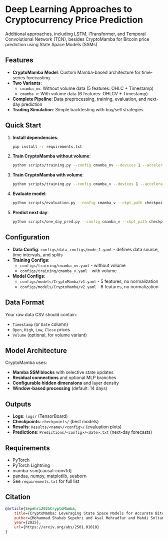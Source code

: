 # Deep Learning Approaches to Cryptocurrency Price Prediction

Additional approaches, including LSTM, iTransformer, and Temporal Convolutional Network (TCN), besides CryptoMamba for Bitcoin price prediction using State Space Models (SSMs)

## Features

- **CryptoMamba Model**: Custom Mamba-based architecture for time-series forecasting
- **Two Variants**: 
  - `cmamba_nv`: Without volume data (5 features: OHLC + Timestamp)
  - `cmamba_v`: With volume data (6 features: OHLCV + Timestamp)
- **Complete Pipeline**: Data preprocessing, training, evaluation, and next-day prediction
- **Trading Simulation**: Simple backtesting with buy/sell strategies

## Quick Start

1. **Install dependencies**:
   ```bash
   pip install -r requirements.txt
   ```

2. **Train CryptoMamba without volume**:
   ```bash
   python scripts/training.py --config cmamba_nv --devices 1 --accelerator gpu --save_checkpoints
   ```

3. **Train CryptoMamba with volume**:
   ```bash
   python scripts/training.py --config cmamba_v --devices 1 --accelerator gpu --save_checkpoints
   ```

4. **Evaluate model**:
   ```bash
   python scripts/evaluation.py --config cmamba_v --ckpt_path checkpoints/cmamba_v.ckpt
   ```

5. **Predict next day**:
   ```bash
   python scripts/one_day_pred.py --config cmamba_v --ckpt_path checkpoints/cmamba_v.ckpt --data_path data/one_day_pred.csv
   ```

## Configuration

- **Data Config**: `configs/data_configs/mode_1.yaml` - defines data source, time intervals, and splits
- **Training Configs**: 
  - `configs/training/cmamba_nv.yaml` - without volume
  - `configs/training/cmamba_v.yaml` - with volume
- **Model Configs**: 
  - `configs/models/CryptoMamba/v1.yaml` - 5 features, no normalization
  - `configs/models/CryptoMamba/v2.yaml` - 6 features, no normalization

## Data Format

Your raw data CSV should contain:
- `Timestamp` (or `Date` column)
- `Open`, `High`, `Low`, `Close` prices
- `Volume` (optional, for volume variant)

## Model Architecture

CryptoMamba uses:
- **Mamba SSM blocks** with selective state updates
- **Residual connections** and optional MLP branches
- **Configurable hidden dimensions** and layer density
- **Window-based processing** (default: 14 days)

## Outputs

- **Logs**: `logs/` (TensorBoard)
- **Checkpoints**: `checkpoints/` (best models)
- **Results**: `Results/<name>/<config>/` (evaluation plots)
- **Predictions**: `Predictions/<config>/<date>.txt` (next-day forecasts)

## Requirements

- PyTorch
- PyTorch Lightning
- mamba-ssm[causal-conv1d]
- pandas, numpy, matplotlib, seaborn
- See `requirements.txt` for full list

## Citation
```bibtex
@article{Sepehri2025CryptoMamba,
    title={CryptoMamba: Leveraging State Space Models for Accurate Bitcoin Price Prediction}, 
    author={Mohammad Shahab Sepehri and Asal Mehradfar and Mahdi Soltanolkotabi and Salman Avestimehr},
    year={2025},
    url={https://arxiv.org/abs/2501.01010}
}
```
